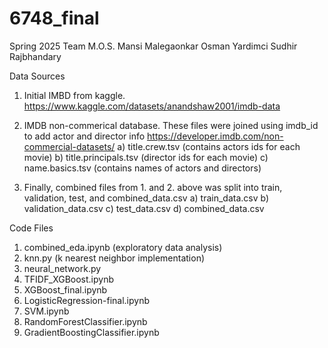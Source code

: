 # 6748_final
Spring 2025
Team M.O.S.
Mansi Malegaonkar
Osman Yardimci
Sudhir Rajbhandary

Data Sources
1. Initial IMBD from kaggle.  
   https://www.kaggle.com/datasets/anandshaw2001/imdb-data
   
2. IMDB non-commerical database. These files were joined using imdb_id to add actor and director info
   https://developer.imdb.com/non-commercial-datasets/
  a) title.crew.tsv (contains actors ids for each movie)
  b) title.principals.tsv (director ids for each movie)
  c) name.basics.tsv (contains names of actors and directors)

4. Finally, combined files from 1. and 2. above was split into train, validation, test, and combined_data.csv
  a) train_data.csv
  b) validation_data.csv
  c) test_data.csv
  d) combined_data.csv

Code Files
1. combined_eda.ipynb (exploratory data analysis)
2. knn.py (k nearest neighbor implementation)
3. neural_network.py
4. TFIDF_XGBoost.ipynb
5. XGBoost_final.ipynb
6. LogisticRegression-final.ipynb
7. SVM.ipynb
8. RandomForestClassifier.ipynb
9. GradientBoostingClassifier.ipynb
